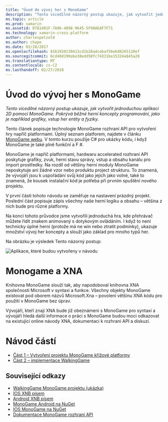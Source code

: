 ```yaml
---
title: "Úvod do vývoj her s MonoGame"
description: "Tento vícedílné názorný postup ukazuje, jak vytvořit jednoduchou aplikaci 2D pomocí MonoGame.  Pokrývá běžné herní koncepty programování, jako je například grafiky, vstup her entity a fyziky."
ms.topic: article
ms.prod: xamarin
ms.assetid: D781401F-7A96-4098-9645-5F98AEAF7F71
ms.technology: xamarin-cross-platform
author: charlespetzold
ms.author: chape
ms.date: 03/28/2017
ms.openlocfilehash: 8161920139413cd1b28adcebaf56e6d8265120ef
ms.sourcegitcommit: 6cd40d190abe38edd50fc74331be15324a845a28
ms.translationtype: MT
ms.contentlocale: cs-CZ
ms.lasthandoff: 02/27/2018
---
```

# <a name="introduction-to-game-development-with-monogame"></a>Úvod do vývoj her s MonoGame

_Tento vícedílné názorný postup ukazuje, jak vytvořit jednoduchou aplikaci 2D pomocí MonoGame.  Pokrývá běžné herní koncepty programování, jako je například grafiky, vstup her entity a fyziky._

Tento článek popisuje technologie MonoGame rozhraní API pro vytvoření hry napříč platformami. Úplný seznam platforem, najdete v článku [MonoGame webu](http://www.monogame.net/). V tomto kurzu použije C# pro ukázky kódu, i když MonoGame je také plně funkční a F #.

MonoGame je napříč platformami, hardwaru accelerated rozhraní API poskytuje grafiky, zvuk, herní stavu správy, vstup a obsahu kanálu pro import prostředky. Na rozdíl od většiny herní moduly MonoGame neposkytuje ani žádné vzor nebo produktu project strukturu.  To znamená, že vývojáři jsou k uspořádání svůj kód jako jejich jako volné, také to znamená, že kousek instalační kód je potřeba při prvním spuštění nového projektu.

V první části tohoto návodu se zaměřuje na nastavení prázdný projekt. Poslední část popisuje zápis všechny naše herní logiku a obsahu – většina z nich bude pro různé platformy.

Na konci tohoto průvodce jsme vytvořili jednoduchá hra, kde přehrávač můžete řídit znakem animovaný s dotykovým ovládáním.  I když to není technicky úplné herní (protože má ne win nebo ztratit podmínky), ukazuje množství vývoj her koncepty a slouží jako základ pro mnoho typů her. 

Na obrázku je výsledek Tento názorný postup:

![](images/image1.gif "Aplikace, které budou vytvořeny v návodu")

# <a name="monogame-and-xna"></a>Monogame a XNA

Knihovna MonoGame slouží tak, aby napodoboval knihovna XNA společnosti Microsoft v syntaxi a funkce.  Všechny objekty MonoGame existovat pod oborem názvů Microsoft.Xna – povolení většinu XNA kódu pro použití v MonoGame bez úprav. 

Vývojáři, kteří znají XNA bude již obeznámeni s MonoGame pro syntaxi a vývojáři hledá další informace o práci s MonoGame budou moci odkazovat na existující online návody XNA, dokumentaci k rozhraní API a diskuzí.


# <a name="walkthrough-parts"></a>Návod částí

- [Část 1 – Vytvoření projektu MonoGame křížové platformy](~/graphics-games/monogame/introduction/part1.md)
- [Část 2 – implementace WalkingGame](~/graphics-games/monogame/introduction/part2.md)

## <a name="related-links"></a>Související odkazy

- [WalkingGame MonoGame projektu (ukázka)](https://developer.xamarin.com/samples/mobile/WalkingGameMG/)
- [IOS XNB písem](https://github.com/mono/CocosSharp/tree/master/Samples/GameStarterKit/GameStarterKit/Content/fonts)
- [Android XNB písem](https://github.com/mono/CocosSharp/tree/master/Samples/GameStarterKit/GameStarterKit/Assets/Content/fonts)
- [MonoGame Android na NuGet](https://www.nuget.org/packages/MonoGame.Framework.Android/)
- [IOS MonoGame na NuGet](https://www.nuget.org/packages/MonoGame.Framework.iOS/)
- [Dokumentace MonoGame rozhraní API](http://www.monogame.net/documentation/?page=main)
